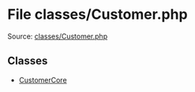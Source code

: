 File classes/Customer.php
=========

Source: [classes/Customer.php](https://github.com/PrestaShop/PrestaShop/blob/1.5.0.1/classes/Customer.php)


Classes
-------

* [CustomerCore](class.CustomerCore.md)

